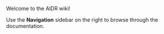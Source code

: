 Welcome to the AIDR wiki! 

Use the **Navigation** sidebar on the right to browse through the documentation.